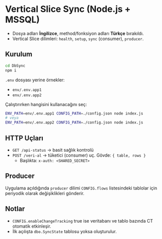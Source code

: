 # Vertical Slice Sync (Node.js + MSSQL)

- Dosya adları **İngilizce**, method/fonksiyon adları **Türkçe** bırakıldı.
- Vertical Slice dilimleri: `health`, `setup`, `sync` (consumer), `producer`.

## Kurulum
```bash
cd DbSync
npm i
```
`.env` dosyası yerine örnekler:
- `env/.env.app1`
- `env/.env.app2`

Çalıştırırken hangisini kullanacağını seç:
```bash
ENV_PATH=env/.env.app1 CONFIG_PATH=./config.json node index.js
# veya
ENV_PATH=env/.env.app2 CONFIG_PATH=./config.json node index.js
```

## HTTP Uçları
- `GET /api-status` → basit sağlık kontrolü
- `POST /veri-al` → tüketici (consumer) uç. Gövde: `{ table, rows }`
  - Başlıkta: `x-auth: <SHARED_SECRET>`

## Producer
Uygulama açıldığında `producer` dilimi `CONFIG.flows` listesindeki tablolar için
periyodik olarak değişiklikleri gönderir.

## Notlar
- `CONFIG.enableChangeTracking` true ise veritabanı ve tablo bazında CT otomatik etkinleşir.
- İlk açılışta `dbo.SyncState` tablosu yoksa oluşturulur.
